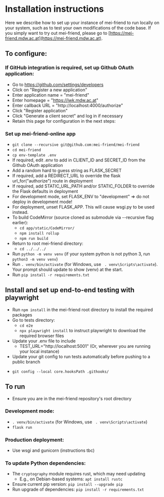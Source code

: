 # Installation instructions

Here we describe how to set up your instance of mei-friend to run locally on your system, such as to test your own modifications of the code base. 
If you simply want to try out mei-friend, please go to [https://mei-friend.mdw.ac.at](https://mei-friend.mdw.ac.at). 

## To configure:

### If GitHub integration is required, set up Github OAuth application:
* Go to https://github.com/settings/developers
* Click on "Register a new application"
* Enter application name = "mei-friend"
* Enter homepage = "https://iwk.mdw.ac.at"
* Enter callback URL = "http://localhost:4000/authorize"
* Click "Register application"
* Click "Generate a client secret" and log in if necessary
* Retain this page for configuration in the next steps:

### Set up mei-friend-online app
* `git clone --recursive git@github.com:mei-friend/mei-friend`
* `cd mei-friend`
* `cp env-template .env`
* If required, edit .env to add in CLIENT_ID and SECRET_ID from the Github OAuth application
* Add a random hard to guess string as FLASK_SECRET
* If required, add a REDIRECT_URL to override the flask url_for("authorize") route in deployment
* If required, add STATIC_URL_PATH and/or STATIC_FOLDER to override the Flask defaults in deployment
* For development mode, set FLASK_ENV to "development" => do not deploy in development mode!
* For deployment, *un*set FLASK_APP. This will cause wsgi.py to be used instead.
* To build CodeMirror (source cloned as submodule via --recursive flag earlier):
  - `cd app/static/CodeMirror/`
  - `npm install rollup`
  - `npm run build`
* Return to root mei-friend directory: 
  - `cd ../../../`
* Run `python -m venv venv` (if your system python is not python 3, run `python3 -m venv venv`)
* Run `. venv/bin/activate` (for Windows, use ` . venv\Scripts\activate`). Your prompt should update to show (venv) at the start.
* Run `pip install -r requirements.txt`

## Install and set up end-to-end testing with playwright
* Run `npm install` in the mei-friend root directory to install the required packages
* Go to tests directory:
  - `cd e2e`
  - `npx playwright install` to instruct playwright to download the required browser files 
* Update your .env file to include 
  - TEST_URL="http://localhost:5001"
  (Or, wherever you are running your local instance)
* Update your git config to run tests automatically before pushing to a public branch
- `git config --local core.hooksPath .githooks/`

## To run 
* Ensure you are in the mei-friend repository's root directory
### Development mode:
* `. venv/bin/activate` (for Windows, use ` . venv\Scripts\activate`)
* `flask run`

### Production deployment:
* Use wsgi and gunicorn (instructions tbc)

### To update Python dependencies:
* The `cryptography` module requires rust, which may need updating
    - E.g., on Debian-based systems: `apt install rustc`
* Ensure current pip version: `pip install --upgrade pip`
* Run upgrade of dependencies: `pip install -r requirements.txt`
